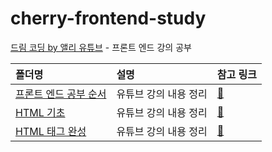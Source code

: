 # cherry-frontend-study

[드림 코딩 by 앨리 유튜브](https://www.youtube.com/playlist?list=PLv2d7VI9OotQ1F92Jp9Ce7ovHEsuRQB3Y) - 프론트 엔드 강의 공부

| 폴더명                                                                                                                  | 설명                  | 참고 링크                                                                                             |
| :---------------------------------------------------------------------------------------------------------------------- | :-------------------- | :---------------------------------------------------------------------------------------------------- |
| [프론트 엔드 공부 순서](./_%ED%94%84%EB%A1%A0%ED%8A%B8%20%EC%97%94%EB%93%9C%20%EA%B3%B5%EB%B6%80%20%EC%88%9C%EC%84%9C/) | 유튜브 강의 내용 정리 | [:link:](https://www.youtube.com/watch?v=NeEaTeYcFhE&list=PLv2d7VI9OotQ1F92Jp9Ce7ovHEsuRQB3Y&index=1) |
| [HTML 기초](./HTML%20%EA%B8%B0%EC%B4%88/)                                                                               | 유튜브 강의 내용 정리 | [:link:](https://www.youtube.com/watch?v=i0FN-OwJ7QI&list=PLv2d7VI9OotQ1F92Jp9Ce7ovHEsuRQB3Y&index=5) |
| [HTML 태그 완성](./HTML%20%ED%83%9C%EA%B7%B8%20%EC%99%84%EC%84%B1/)                                                     | 유튜브 강의 내용 정리 | [:link:](https://www.youtube.com/watch?v=OoA70D2TE0A&list=PLv2d7VI9OotQ1F92Jp9Ce7ovHEsuRQB3Y&index=6) |
